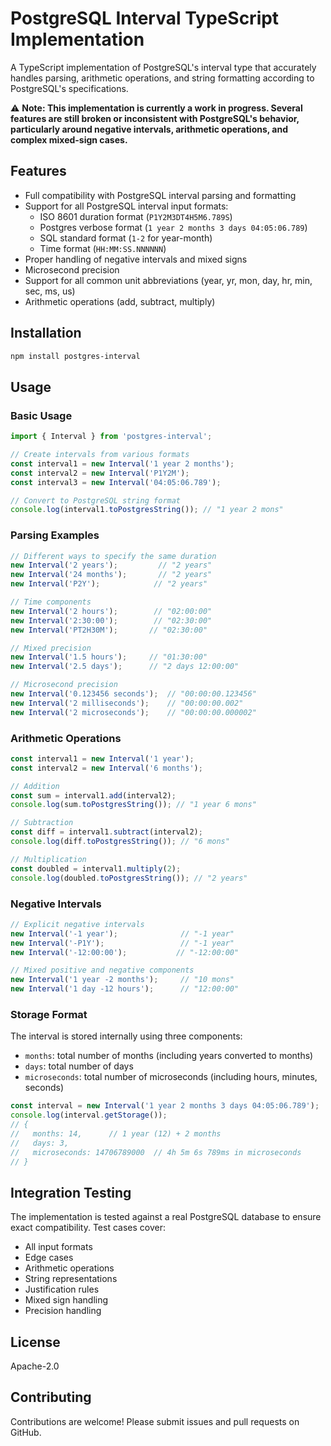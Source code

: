 # PostgreSQL Interval TypeScript Implementation

A TypeScript implementation of PostgreSQL's interval type that accurately handles parsing, arithmetic operations, and string formatting according to PostgreSQL's specifications.

⚠️ **Note: This implementation is currently a work in progress. Several features are still broken or inconsistent with PostgreSQL's behavior, particularly around negative intervals, arithmetic operations, and complex mixed-sign cases.**

## Features

- Full compatibility with PostgreSQL interval parsing and formatting
- Support for all PostgreSQL interval input formats:
  - ISO 8601 duration format (`P1Y2M3DT4H5M6.789S`)
  - Postgres verbose format (`1 year 2 months 3 days 04:05:06.789`)
  - SQL standard format (`1-2` for year-month)
  - Time format (`HH:MM:SS.NNNNNN`)
- Proper handling of negative intervals and mixed signs
- Microsecond precision
- Support for all common unit abbreviations (year, yr, mon, day, hr, min, sec, ms, us)
- Arithmetic operations (add, subtract, multiply)

## Installation

```bash
npm install postgres-interval
```

## Usage

### Basic Usage

```typescript
import { Interval } from 'postgres-interval';

// Create intervals from various formats
const interval1 = new Interval('1 year 2 months');
const interval2 = new Interval('P1Y2M');
const interval3 = new Interval('04:05:06.789');

// Convert to PostgreSQL string format
console.log(interval1.toPostgresString()); // "1 year 2 mons"
```

### Parsing Examples

```typescript
// Different ways to specify the same duration
new Interval('2 years');         // "2 years"
new Interval('24 months');       // "2 years"
new Interval('P2Y');            // "2 years"

// Time components
new Interval('2 hours');        // "02:00:00"
new Interval('2:30:00');        // "02:30:00"
new Interval('PT2H30M');       // "02:30:00"

// Mixed precision
new Interval('1.5 hours');     // "01:30:00"
new Interval('2.5 days');      // "2 days 12:00:00"

// Microsecond precision
new Interval('0.123456 seconds');  // "00:00:00.123456"
new Interval('2 milliseconds');    // "00:00:00.002"
new Interval('2 microseconds');    // "00:00:00.000002"
```

### Arithmetic Operations

```typescript
const interval1 = new Interval('1 year');
const interval2 = new Interval('6 months');

// Addition
const sum = interval1.add(interval2);
console.log(sum.toPostgresString()); // "1 year 6 mons"

// Subtraction
const diff = interval1.subtract(interval2);
console.log(diff.toPostgresString()); // "6 mons"

// Multiplication
const doubled = interval1.multiply(2);
console.log(doubled.toPostgresString()); // "2 years"
```

### Negative Intervals

```typescript
// Explicit negative intervals
new Interval('-1 year');              // "-1 year"
new Interval('-P1Y');                 // "-1 year"
new Interval('-12:00:00');           // "-12:00:00"

// Mixed positive and negative components
new Interval('1 year -2 months');     // "10 mons"
new Interval('1 day -12 hours');      // "12:00:00"
```

### Storage Format

The interval is stored internally using three components:
- `months`: total number of months (including years converted to months)
- `days`: total number of days
- `microseconds`: total number of microseconds (including hours, minutes, seconds)

```typescript
const interval = new Interval('1 year 2 months 3 days 04:05:06.789');
console.log(interval.getStorage());
// {
//   months: 14,      // 1 year (12) + 2 months
//   days: 3,
//   microseconds: 14706789000  // 4h 5m 6s 789ms in microseconds
// }
```

## Integration Testing

The implementation is tested against a real PostgreSQL database to ensure exact compatibility. Test cases cover:
- All input formats
- Edge cases
- Arithmetic operations
- String representations
- Justification rules
- Mixed sign handling
- Precision handling

## License

Apache-2.0

## Contributing

Contributions are welcome! Please submit issues and pull requests on GitHub.
